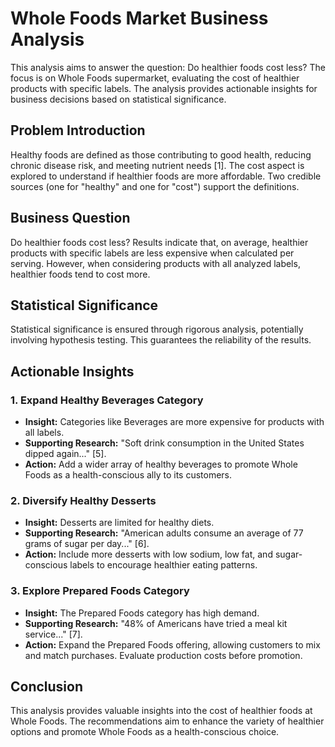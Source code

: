 # Whole Foods Market Business Analysis

This analysis aims to answer the question: Do healthier foods cost less? The focus is on Whole Foods supermarket, evaluating the cost of healthier products with specific labels. The analysis provides actionable insights for business decisions based on statistical significance.

## Problem Introduction

Healthy foods are defined as those contributing to good health, reducing chronic disease risk, and meeting nutrient needs [1]. The cost aspect is explored to understand if healthier foods are more affordable. Two credible sources (one for "healthy" and one for "cost") support the definitions.

## Business Question

Do healthier foods cost less? Results indicate that, on average, healthier products with specific labels are less expensive when calculated per serving. However, when considering products with all analyzed labels, healthier foods tend to cost more.

## Statistical Significance

Statistical significance is ensured through rigorous analysis, potentially involving hypothesis testing. This guarantees the reliability of the results.

## Actionable Insights

### 1. Expand Healthy Beverages Category

- **Insight:** Categories like Beverages are more expensive for products with all labels.
- **Supporting Research:** "Soft drink consumption in the United States dipped again..." [5].
- **Action:** Add a wider array of healthy beverages to promote Whole Foods as a health-conscious ally to its customers.

### 2. Diversify Healthy Desserts

- **Insight:** Desserts are limited for healthy diets.
- **Supporting Research:** "American adults consume an average of 77 grams of sugar per day..." [6].
- **Action:** Include more desserts with low sodium, low fat, and sugar-conscious labels to encourage healthier eating patterns.

### 3. Explore Prepared Foods Category

- **Insight:** The Prepared Foods category has high demand.
- **Supporting Research:** "48% of Americans have tried a meal kit service..." [7].
- **Action:** Expand the Prepared Foods offering, allowing customers to mix and match purchases. Evaluate production costs before promotion.

## Conclusion

This analysis provides valuable insights into the cost of healthier foods at Whole Foods. The recommendations aim to enhance the variety of healthier options and promote Whole Foods as a health-conscious choice.
